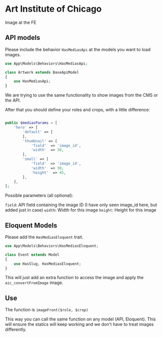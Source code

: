 # Art Institute of Chicago

Image at the FE

## API models

Please include the behavior `HasMediasApi` at the models you want to load images.


```php
use App\Models\Behaviors\HasMediasApi;

class Artwork extends BaseApiModel
{
    use HasMediasApi;
}
```

We are trying to use the same functionality to show images from the CMS or the API.

After that you should define your roles and crops, with a little difference:


```php

public $mediasParams = [
    'hero' => [
        'default' => [
        ],
        'thumbnail' => [
            'field'  => 'image_id',
            'width'  => 30,
        ],
        'small' => [
            'field'  => 'image_id',
            'width'  => 30,
            'height'  => 45,
        ],
    ],
];

```


Possible parameters (all optional):

`field`: API field containing the image ID (I have only seen image_id here, but added just in case)
`width`: Width for this image
`height`: Height for this image


## Eloquent Models

Please add the `HasMediasEloquent` trait.


```php
use App\Models\Behaviors\HasMediasEloquent;

class Event extends Model
{
    use HasSlug, HasMediasEloquent;
}
```

This will just add an extra function to access the image and apply the `aic_convertFromImage` image.


## Use


The function is `imageFront($role, $crop)`

This way you can call the same function on any model (API, Eloquent).
This will ensure the statics will keep working and we don't have to treat images differently.
